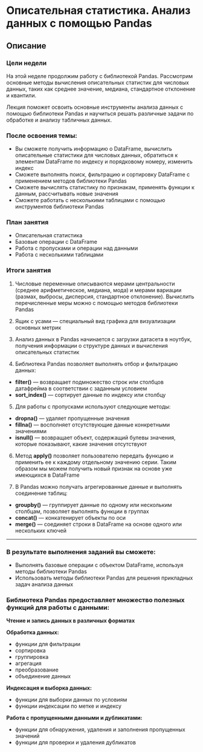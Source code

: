 # Описательная статистика. Анализ данных с помощью Pandas
## Описание

### Цели недели

На этой неделе продолжим работу с библиотекой Pandas. Рассмотрим основные методы вычисления описательных статистик для числовых данных, таких как среднее значение, медиана, стандартное отклонение и квантили.

Лекция поможет освоить основные инструменты анализа данных с помощью библиотеки Pandas и научиться решать различные задачи по обработке и анализу табличных данных.

### После освоения темы:
- Вы сможете получить информацию о DataFrame, вычислить описательные статистики для числовых данных, обратиться к элементам DataFrame по индексу и порядковому номеру, изменить индекс
- Сможете выполнять поиск, фильтрацию и сортировку DataFrame с применением методов библиотеки Pandas
- Сможете вычислять статистику по признакам, применять функции к данным, рассчитывать новые значения
- Сможете работать с несколькими таблицами с помощью инструментов библиотеки Pandas

### План занятия
- Описательная статистика
- Базовые операции с DataFrame
- Работа с пропусками и операции над данными
- Работа с несколькими таблицами

### Итоги занятия 

1.  Числовые переменные описываются мерами центральности (среднее арифметическое, медиана, мода) и мерами вариации (размах, выбросы, дисперсия, стандартное отклонение). Вычислить перечисленные меры можно с помощью методов библиотеки Pandas


2.  Ящик с усами — специальный вид графика для визуализации основных метрик


3.  Анализ данных в Pandas начинается с загрузки датасета в ноутбук, получения информации о структуре данных и вычисления описательных статистик


4.  Библиотека Pandas позволяет выполнять отбор и фильтрацию данных:
- __filter()__ — возвращает подмножество строк или столбцов датафрейма в соответствии с заданным условием
- __sort_index()__ — сортирует данные по индексу или столбцу


5.  Для работы с пропусками используют следующие методы:
- __dropna()__ — удаляет пропущенные значения
- __fillna()__ — восполняет отсутствующие данные конкретными значениями
- __isnull()__ — возвращает объект, содержащий булевы значения, которые показывают, какие значения отсутствуют


6.  Метод __apply()__ позволяет пользователю передать функцию и применить ее к каждому отдельному значению серии. Таким образом мы можем получить новый признак на основе уже имеющихся в DataFrame


7.  В Pandas можно получать агрегированные данные и выполнять соединение таблиц:
- __groupby()__ — группирует данные по одному или нескольким столбцам, позволяет выполнять функции в группах
- __concat()__ — конкатенирует объекты по оси
- __merge()__ — соединяет строки в DataFrame на основе одного или нескольких ключей

---

### В результате выполнения заданий вы сможете:

- Выполнять базовые операции с объектом DataFrame, используя методы библиотеки Pandas
- Использовать методы библиотеки Pandas для решения прикладных задач анализа данных

### Библиотека Pandas предоставляет множество полезных функций для работы с данными:

__Чтение и запись данных в различных форматах__

__Обработка данных:__ 
- функции для фильтрации
- сортировка
- группировка
- агрегация
- преобразование
- объединение данных

__Индексация и выборка данных:__
- функции для выборки данных по условиям
- функции индексации по метке и индексу

__Работа с пропущенными данными и дубликатами:__
- функции для обнаружения, удаления и заполнения пропущенных значений
- функции для проверки и удаления дубликатов